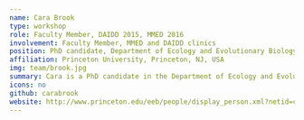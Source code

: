 ```yaml
---
name: Cara Brook
type: workshop
role: Faculty Member, DAIDD 2015, MMED 2016
involvement: Faculty Member, MMED and DAIDD clinics
position: PhD candidate, Department of Ecology and Evolutionary Biology
affiliation: Princeton University, Princeton, NJ, USA
img: team/brook.jpg
summary: Cara is a PhD candidate in the Department of Ecology and Evolutionary Biology at Princeton University. She was an MMED participant in June 2015 and joined the Workshop Faculty in December 2015.
icons: no
github: carabrook
website: http://www.princeton.edu/eeb/people/display_person.xml?netid=caraeb&display=Graduate
---
```

